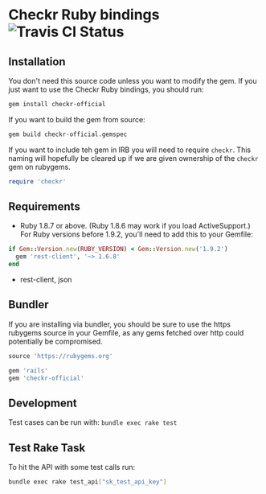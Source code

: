 # Checkr Ruby bindings ![Travis CI Status](https://travis-ci.org/checkr/checkr-ruby.svg?branch=master)


## Installation

You don't need this source code unless you want to modify the gem. If
you just want to use the Checkr Ruby bindings, you should run:

```bash
gem install checkr-official
```

If you want to build the gem from source:

```bash
gem build checkr-official.gemspec
```


If you want to include teh gem in IRB you will need to require `checkr`. This naming will hopefully be cleared up if we are given ownership of the `checkr` gem on rubygems.

```ruby
require 'checkr'
```



## Requirements

* Ruby 1.8.7 or above. (Ruby 1.8.6 may work if you load
  ActiveSupport.) For Ruby versions before 1.9.2, you'll need to add this to your Gemfile:

```ruby
if Gem::Version.new(RUBY_VERSION) < Gem::Version.new('1.9.2')
  gem 'rest-client', '~> 1.6.8'
end
```

* rest-client, json


## Bundler

If you are installing via bundler, you should be sure to use the https
rubygems source in your Gemfile, as any gems fetched over http could potentially be compromised.

```ruby
source 'https://rubygems.org'

gem 'rails'
gem 'checkr-official'
```


## Development

Test cases can be run with: `bundle exec rake test`


## Test Rake Task

To hit the API with some test calls run:

```bash
bundle exec rake test_api["sk_test_api_key"]
```
